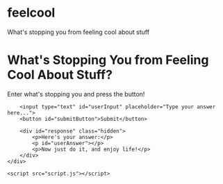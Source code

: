 # feelcool
What's stopping you from feeling cool about stuff
<!DOCTYPE html>
<html lang="en">
<head>
    <meta charset="UTF-8">
    <meta name="viewport" content="width=device-width, initial-scale=1.0">
    <title>What's Stopping You from Feeling Cool?</title>
    <link rel="stylesheet" href="style.css">
</head>
<body>
    <div class="container">
        <h1>What's Stopping You from Feeling Cool About Stuff?</h1>
        <p>Enter what's stopping you and press the button!</p>
        
        <input type="text" id="userInput" placeholder="Type your answer here...">
        <button id="submitButton">Submit</button>
        
        <div id="response" class="hidden">
            <p>Here's your answer:</p>
            <p id="userAnswer"></p>
            <p>Now just do it, and enjoy life!</p>
        </div>
    </div>

    <script src="script.js"></script>
</body>
</html>
